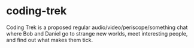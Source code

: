 # coding-trek

Coding Trek is a proposed regular audio/video/periscope/something chat where Bob and Daniel go to strange new worlds, meet interesting people, and find out what makes them tick.

